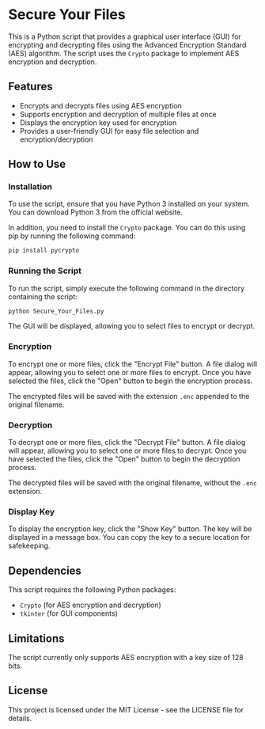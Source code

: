 # Secure Your Files

This is a Python script that provides a graphical user interface (GUI) for encrypting and decrypting files using the Advanced Encryption Standard (AES) algorithm. The script uses the `Crypto` package to implement AES encryption and decryption.

## Features

- Encrypts and decrypts files using AES encryption
- Supports encryption and decryption of multiple files at once
- Displays the encryption key used for encryption
- Provides a user-friendly GUI for easy file selection and encryption/decryption

## How to Use

### Installation

To use the script, ensure that you have Python 3 installed on your system. You can download Python 3 from the official website.

In addition, you need to install the `Crypto` package. You can do this using pip by running the following command:

```sh
pip install pycrypto
```

### Running the Script

To run the script, simply execute the following command in the directory containing the script:

```sh
python Secure_Your_Files.py
```

The GUI will be displayed, allowing you to select files to encrypt or decrypt.

### Encryption

To encrypt one or more files, click the "Encrypt File" button. A file dialog will appear, allowing you to select one or more files to encrypt. Once you have selected the files, click the "Open" button to begin the encryption process.

The encrypted files will be saved with the extension `.enc` appended to the original filename.

### Decryption

To decrypt one or more files, click the "Decrypt File" button. A file dialog will appear, allowing you to select one or more files to decrypt. Once you have selected the files, click the "Open" button to begin the decryption process.

The decrypted files will be saved with the original filename, without the `.enc` extension.

### Display Key

To display the encryption key, click the "Show Key" button. The key will be displayed in a message box. You can copy the key to a secure location for safekeeping.

## Dependencies

This script requires the following Python packages:

- `Crypto` (for AES encryption and decryption)
- `tkinter` (for GUI components)

## Limitations

The script currently only supports AES encryption with a key size of 128 bits.

## License

This project is licensed under the MIT License - see the LICENSE file for details.
